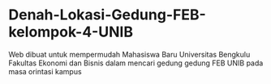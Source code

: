 # Denah-Lokasi-Gedung-FEB-kelompok-4-UNIB
Web dibuat untuk mempermudah Mahasiswa Baru Universitas Bengkulu Fakultas Ekonomi dan Bisnis dalam mencari gedung gedung FEB UNIB pada masa orintasi kampus
